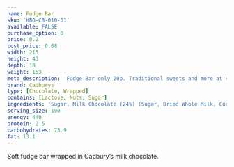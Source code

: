 ```yaml
---
name: Fudge Bar
sku: 'HBG-CB-010-01'
available: FALSE
purchase_option: 0
price: 0.2
cost_price: 0.08
width: 215
height: 43
depth: 18
weight: 153
meta_description: 'Fudge Bar only 20p. Traditional sweets and more at Humbugs Confectionery Store. Specialists in satisfying your sweet tooth!'
brand: Cadburys
type: [Chocolate, Wrapped]
contains: [Lactose, Nuts, Sugar]
ingredients: 'Sugar, Milk Chocolate (24%) (Sugar, Dried Whole Milk, Cocoa Butter, Cocoa Mass, Dried Whey, Vegetable Fat, Emulsifier (E442), Flavourings), Glucose Syrup, Sweetened Condensed Skimmed Milk, Vegetable Oil, Flavourings, Emulsifier (E471), Salt'
serving_size: 100
energy: 440
protein: 2.5
carbohydrates: 73.9
fat: 13.1
---
```

Soft fudge bar wrapped in Cadbury’s milk chocolate.